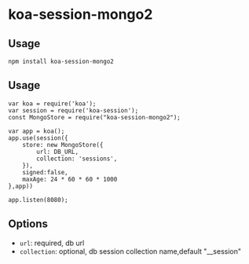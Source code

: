 # koa-session-mongo2

## Usage

```
npm install koa-session-mongo2
```

## Usage

```
var koa = require('koa');
var session = require('koa-session');
const MongoStore = require("koa-session-mongo2");

var app = koa();
app.use(session({
    store: new MongoStore({
        url: DB_URL,
        collection: 'sessions',
    }),
    signed:false,
    maxAge: 24 * 60 * 60 * 1000
},app))

app.listen(8080);
```

## Options

- `url`:  required, db url   
- `collection`: optional, db session collection name,default  "__session"
